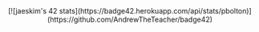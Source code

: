 <div align="center">
  [![jaeskim's 42 stats](https://badge42.herokuapp.com/api/stats/pbolton)](https://github.com/AndrewTheTeacher/badge42)
</div>
